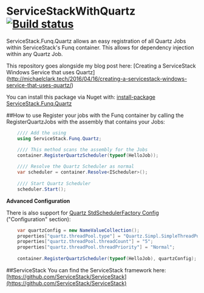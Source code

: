 # ServiceStackWithQuartz  [![Build status](https://ci.appveyor.com/api/projects/status/sfp7sg7gh6x1x580/branch/master?svg=true)](https://ci.appveyor.com/project/CodeRevver/servicestackwithquartz/branch/master)

ServiceStack.Funq.Quartz allows an easy registration of all Quartz Jobs within ServiceStack's Funq container.  This allows for dependency injection within any Quartz Job.

This repository goes alongside my blog post here:  [Creating a ServiceStack Windows Service that uses Quartz] (http://michaelclark.tech/2016/04/16/creating-a-servicestack-windows-service-that-uses-quartz/)

You can install this package via Nuget with: [install-package ServiceStack.Funq.Quartz](https://www.nuget.org/packages/ServiceStack.Funq.Quartz/)

##How to use
Register your jobs with the Funq container by calling the RegisterQuartzJobs with the assembly that contains your Jobs:

```csharp
    //// Add the using
    using ServiceStack.Funq.Quartz;

    //// This method scans the assembly for the Jobs
    container.RegisterQuartzScheduler(typeof(HelloJob));
    
    //// Resolve the Quartz Scheduler as normal
    var scheduler = container.Resolve<IScheduler>();
    
    //// Start Quartz Scheduler
    scheduler.Start();
```

**Advanced Configuration**

There is also support for [Quartz StdSchedulerFactory Config](http://www.quartz-scheduler.net/documentation/quartz-2.x/quick-start.html) ("Configuration" section):

```csharp
    var quartzConfig = new NameValueCollection();
    properties["quartz.threadPool.type"] = "Quartz.Simpl.SimpleThreadPool, Quartz";
    properties["quartz.threadPool.threadCount"] = "5";
    properties["quartz.threadPool.threadPriority"] = "Normal";
    
    container.RegisterQuartzScheduler(typeof(HelloJob), quartzConfig);
```

##ServiceStack
You can find the ServiceStack framework here:  [https://github.com/ServiceStack/ServiceStack](https://github.com/ServiceStack/ServiceStack)
